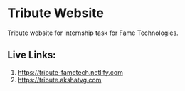 # Tribute Website

Tribute website for internship task for Fame Technologies.

## Live Links:

1) <https://tribute-fametech.netlify.com>
2) <https://tribute.akshatvg.com>

